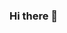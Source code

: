 ### Hi there 👋

<!--
**yuwei-wu-k/yuwei-wu-k** is a ✨ _special_ ✨ repository because its `README.md` (this file) appears on your GitHub profile.

:octocat: I'm a Computer Science grad student at Northeastern University. I'm currently working on my first fullstack project. I consider myself an enthusiastic and adaptable learner. Solving real-world problems in corporate environments is where I thrive, and I love taking on challenges that push my boundaries. 

:seedling: I'm also an active volunteer in LGBTQ and STEM education. Coming from a humanities background, I bring a unique perspective to my work, combining my passion for understanding human nature with a strong analytical mindset.

:computer: I am now seeking opportunities to apply my skills and contribute to meaningful projects that push the boundaries of innovation. If you're looking for a dedicated and dynamic team member, let's connect!

-->
